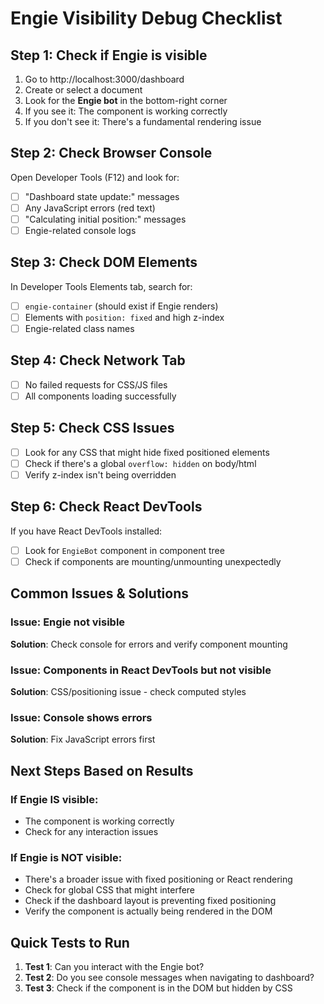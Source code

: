 # Engie Visibility Debug Checklist

## Step 1: Check if Engie is visible
1. Go to http://localhost:3000/dashboard
2. Create or select a document
3. Look for the **Engie bot** in the bottom-right corner
4. If you see it: The component is working correctly
5. If you don't see it: There's a fundamental rendering issue

## Step 2: Check Browser Console
Open Developer Tools (F12) and look for:
- [ ] "Dashboard state update:" messages
- [ ] Any JavaScript errors (red text)
- [ ] "Calculating initial position:" messages
- [ ] Engie-related console logs

## Step 3: Check DOM Elements
In Developer Tools Elements tab, search for:
- [ ] `engie-container` (should exist if Engie renders)
- [ ] Elements with `position: fixed` and high z-index
- [ ] Engie-related class names

## Step 4: Check Network Tab
- [ ] No failed requests for CSS/JS files
- [ ] All components loading successfully

## Step 5: Check CSS Issues
- [ ] Look for any CSS that might hide fixed positioned elements
- [ ] Check if there's a global `overflow: hidden` on body/html
- [ ] Verify z-index isn't being overridden

## Step 6: Check React DevTools
If you have React DevTools installed:
- [ ] Look for `EngieBot` component in component tree
- [ ] Check if components are mounting/unmounting unexpectedly

## Common Issues & Solutions

### Issue: Engie not visible
**Solution**: Check console for errors and verify component mounting

### Issue: Components in React DevTools but not visible
**Solution**: CSS/positioning issue - check computed styles

### Issue: Console shows errors
**Solution**: Fix JavaScript errors first

## Next Steps Based on Results

### If Engie IS visible:
- The component is working correctly
- Check for any interaction issues

### If Engie is NOT visible:
- There's a broader issue with fixed positioning or React rendering
- Check for global CSS that might interfere
- Check if the dashboard layout is preventing fixed positioning
- Verify the component is actually being rendered in the DOM

## Quick Tests to Run

1. **Test 1**: Can you interact with the Engie bot?
2. **Test 2**: Do you see console messages when navigating to dashboard?
3. **Test 3**: Check if the component is in the DOM but hidden by CSS 